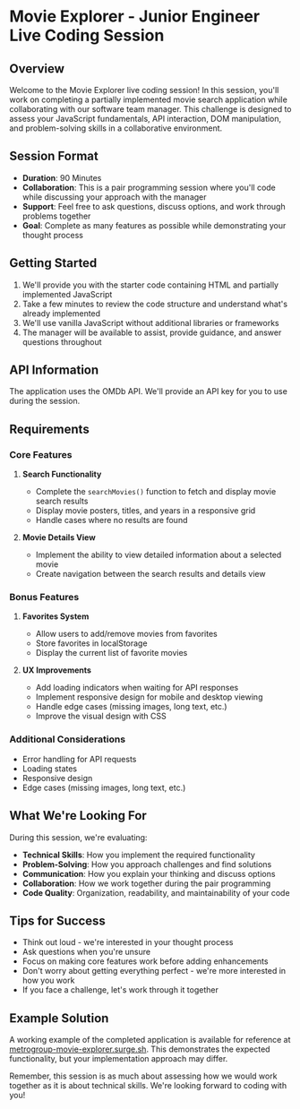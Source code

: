 # Movie Explorer - Junior Engineer Live Coding Session

## Overview
Welcome to the Movie Explorer live coding session! In this session, you'll work on completing a partially implemented movie search application while collaborating with our software team manager. This challenge is designed to assess your JavaScript fundamentals, API interaction, DOM manipulation, and problem-solving skills in a collaborative environment.


## Session Format
- **Duration**: 90 Minutes
- **Collaboration**: This is a pair programming session where you'll code while discussing your approach with the manager
- **Support**: Feel free to ask questions, discuss options, and work through problems together
- **Goal**: Complete as many features as possible while demonstrating your thought process

## Getting Started
1. We'll provide you with the starter code containing HTML and partially implemented JavaScript
2. Take a few minutes to review the code structure and understand what's already implemented
3. We'll use vanilla JavaScript without additional libraries or frameworks
4. The manager will be available to assist, provide guidance, and answer questions throughout

## API Information
The application uses the OMDb API. We'll provide an API key for you to use during the session.

## Requirements

### Core Features
1. **Search Functionality**
   - Complete the `searchMovies()` function to fetch and display movie search results
   - Display movie posters, titles, and years in a responsive grid
   - Handle cases where no results are found

2. **Movie Details View**
   - Implement the ability to view detailed information about a selected movie
   - Create navigation between the search results and details view

### Bonus Features
1. **Favorites System**
   - Allow users to add/remove movies from favorites
   - Store favorites in localStorage
   - Display the current list of favorite movies

2. **UX Improvements**
   - Add loading indicators when waiting for API responses
   - Implement responsive design for mobile and desktop viewing
   - Handle edge cases (missing images, long text, etc.)
   - Improve the visual design with CSS

### Additional Considerations
- Error handling for API requests
- Loading states
- Responsive design
- Edge cases (missing images, long text, etc.)

## What We're Looking For
During this session, we're evaluating:
- **Technical Skills**: How you implement the required functionality
- **Problem-Solving**: How you approach challenges and find solutions
- **Communication**: How you explain your thinking and discuss options
- **Collaboration**: How we work together during the pair programming
- **Code Quality**: Organization, readability, and maintainability of your code

## Tips for Success
- Think out loud - we're interested in your thought process
- Ask questions when you're unsure
- Focus on making core features work before adding enhancements
- Don't worry about getting everything perfect - we're more interested in how you work
- If you face a challenge, let's work through it together

## Example Solution

A working example of the completed application is available for reference at [metrogroup-movie-explorer.surge.sh](https://metrogroup-movie-explorer.surge.sh). This demonstrates the expected functionality, but your implementation approach may differ.

Remember, this session is as much about assessing how we would work together as it is about technical skills. We're looking forward to coding with you!
